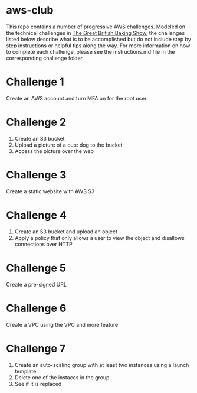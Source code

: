 # aws-club
This repo contains a number of progressive AWS challenges. Modeled on the technical challenges in [The Great British Baking Show](https://www.netflix.com/title/80063224), the challenges listed below describe what is to be accomplished but do not include step by step instructions or helpful tips along the way. For more information on how to complete each challenge, please see the instructions.md file in the corresponding challenge folder.

# Challenge 1
Create an AWS account and turn MFA on for the root user.

# Challenge 2
1. Create an S3 bucket
1. Upload a picture of a cute dog to the bucket
1. Access the picture over the web

# Challenge 3
Create a static website with AWS S3

# Challenge 4
1. Create an S3 bucket and upload an object
1. Apply a policy that only allows a user to view the object and disallows connections over HTTP

# Challenge 5
Create a pre-signed URL

# Challenge 6
Create a VPC using the VPC and more feature

# Challenge 7
1. Create an auto-scaling group with at least two instances using a launch template
1. Delete one of the instaces in the group
1. See if it is replaced